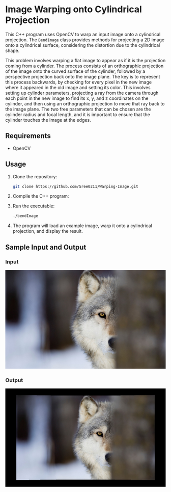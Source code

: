 # Image Warping onto Cylindrical Projection

This C++ program uses OpenCV to warp an input image onto a cylindrical projection. The `BendImage` class provides methods for projecting a 2D image onto a cylindrical surface, considering the distortion due to the cylindrical shape.

This problem involves warping a flat image to appear as if it is the projection coming from a cylinder. The process consists of an orthographic projection of the image onto the curved surface of the cylinder, followed by a perspective projection back onto the image plane. The key is to represent this process backwards, by checking for every pixel in the new image where it appeared in the old image and setting its color. This involves setting up cylinder parameters, projecting a ray from the camera through each point in the new image to find its x, y, and z coordinates on the cylinder, and then using an orthographic projection to move that ray back to the image plane. The two free parameters that can be chosen are the cylinder radius and focal length, and it is important to ensure that the cylinder touches the image at the edges.

## Requirements

- OpenCV

## Usage

1. Clone the repository:

    ```bash
    git clone https://github.com/Sree0211/Warping-Image.git
    ```

2. Compile the C++ program:


3. Run the executable:

    ```bash
    ./bendImage
    ```

4. The program will load an example image, warp it onto a cylindrical projection, and display the result.

## Sample Input and Output

### Input
![Input_Image](https://github.com/Sree0211/Warping-Image/blob/main/images/190607_wolves_full.jpg)
### Output

![Output Image](https://github.com/Sree0211/Warping-Image/blob/main/output/wolves2.jpg)


